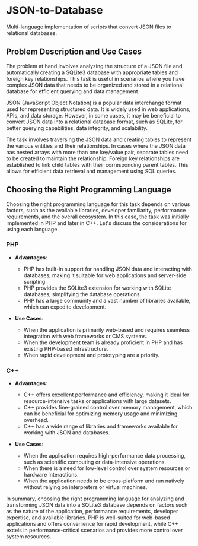 # JSON-to-Database
Multi-language implementation of scripts that convert JSON files to relational databases.


## Problem Description and Use Cases

The problem at hand involves analyzing the structure of a JSON file and automatically creating a SQLite3 database with appropriate tables and foreign key relationships. This task is useful in scenarios where you have complex JSON data that needs to be organized and stored in a relational database for efficient querying and data management.

JSON (JavaScript Object Notation) is a popular data interchange format used for representing structured data. It is widely used in web applications, APIs, and data storage. However, in some cases, it may be beneficial to convert JSON data into a relational database format, such as SQLite, for better querying capabilities, data integrity, and scalability.

The task involves traversing the JSON data and creating tables to represent the various entities and their relationships. In cases where the JSON data has nested arrays with more than one key/value pair, separate tables need to be created to maintain the relationship. Foreign key relationships are established to link child tables with their corresponding parent tables. This allows for efficient data retrieval and management using SQL queries.

## Choosing the Right Programming Language

Choosing the right programming language for this task depends on various factors, such as the available libraries, developer familiarity, performance requirements, and the overall ecosystem. In this case, the task was initially implemented in PHP and later in C++. Let's discuss the considerations for using each language.

### PHP

- **Advantages**:
  - PHP has built-in support for handling JSON data and interacting with databases, making it suitable for web applications and server-side scripting.
  - PHP provides the SQLite3 extension for working with SQLite databases, simplifying the database operations.
  - PHP has a large community and a vast number of libraries available, which can expedite development.

- **Use Cases**:
  - When the application is primarily web-based and requires seamless integration with web frameworks or CMS systems.
  - When the development team is already proficient in PHP and has existing PHP-based infrastructure.
  - When rapid development and prototyping are a priority.

### C++

- **Advantages**:
  - C++ offers excellent performance and efficiency, making it ideal for resource-intensive tasks or applications with large datasets.
  - C++ provides fine-grained control over memory management, which can be beneficial for optimizing memory usage and minimizing overhead.
  - C++ has a wide range of libraries and frameworks available for working with JSON and databases.

- **Use Cases**:
  - When the application requires high-performance data processing, such as scientific computing or data-intensive operations.
  - When there is a need for low-level control over system resources or hardware interactions.
  - When the application needs to be cross-platform and run natively without relying on interpreters or virtual machines.

In summary, choosing the right programming language for analyzing and transforming JSON data into a SQLite3 database depends on factors such as the nature of the application, performance requirements, developer expertise, and available libraries. PHP is well-suited for web-based applications and offers convenience for rapid development, while C++ excels in performance-critical scenarios and provides more control over system resources.
